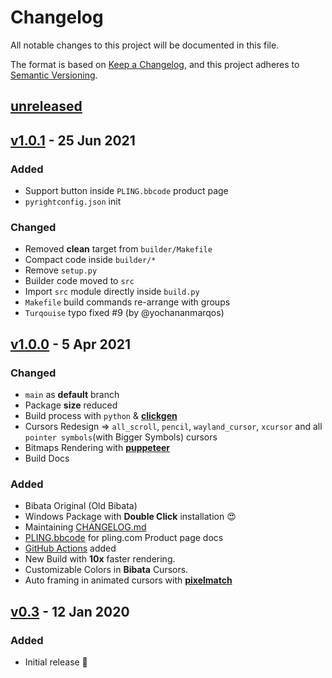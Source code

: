 # Changelog

All notable changes to this project will be documented in this file.

The format is based on [Keep a Changelog](https://keepachangelog.com/en/1.0.0/),
and this project adheres to [Semantic Versioning](https://semver.org/spec/v2.0.0.html).

## [unreleased]

## [v1.0.1] - 25 Jun 2021

### Added

- Support button inside `PLING.bbcode` product page
- `pyrightconfig.json` init

### Changed

- Removed **clean** target from `builder/Makefile`
- Compact code inside `builder/*`
- Remove `setup.py`
- Builder code moved to `src`
- Import `src` module directly inside `build.py`
- `Makefile` build commands re-arrange with groups
- `Turqouise` typo fixed #9 (by @yochananmarqos)

## [v1.0.0] - 5 Apr 2021

### Changed

- `main` as **default** branch
- Package **size** reduced
- Build process with `python` & [**clickgen**](https://github.com/ful1e5/clickgen)
- Cursors Redesign => `all_scroll`, `pencil`, `wayland_cursor`, `xcursor` and all `pointer symbols`(with Bigger Symbols) cursors
- Bitmaps Rendering with [**puppeteer**](https://github.com/puppeteer/puppeteer)
- Build Docs

### Added

- Bibata Original (Old Bibata)
- Windows Package with **Double Click** installation 😍
- Maintaining [CHANGELOG.md](./CHANGELOG.md)
- [PLING.bbcode](./PLING.bbcode) for pling.com Product page docs
- [GitHub Actions](https://github.com/ful1e5/Bibata_Extra_Cursor/actions) added
- New Build with **10x** faster rendering.
- Customizable Colors in **Bibata** Cursors.
- Auto framing in animated cursors with [**pixelmatch**](https://github.com/mapbox/pixelmatch)

## [v0.3] - 12 Jan 2020

### Added

- Initial release 🎊

[unreleased]: https://github.com/ful1e5/Bibata_Extra_Cursor/compare/v1.0.1...main
[v1.0.1]: https://github.com/ful1e5/Bibata_Extra_Cursor/compare/v1.0.0...v1.0.1
[v1.0.0]: https://github.com/ful1e5/Bibata_Extra_Cursor/compare/v0.3...v1.0.0
[v0.3]: https://github.com/ful1e5/Bibata_Extra_Cursor/tree/v0.3
